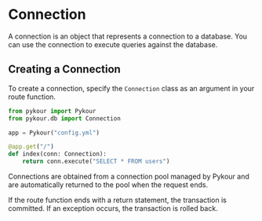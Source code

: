 # Connection

A connection is an object that represents a connection to a database.
You can use the connection to execute queries against the database.

## Creating a Connection

To create a connection, specify the `Connection` class as an argument in your route function.

```python
from pykour import Pykour
from pykour.db import Connection

app = Pykour("config.yml")

@app.get("/")
def index(conn: Connection):
    return conn.execute("SELECT * FROM users")
```

Connections are obtained from a connection pool managed by Pykour and are automatically returned to the pool when the request ends.

If the route function ends with a return statement, the transaction is committed. If an exception occurs, the transaction is rolled back.